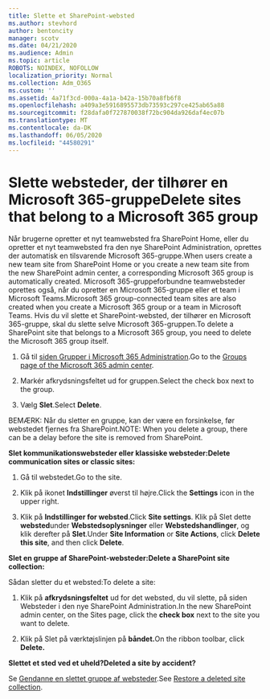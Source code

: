 ```yaml
---
title: Slette et SharePoint-websted
ms.author: stevhord
author: bentoncity
manager: scotv
ms.date: 04/21/2020
ms.audience: Admin
ms.topic: article
ROBOTS: NOINDEX, NOFOLLOW
localization_priority: Normal
ms.collection: Adm_O365
ms.custom: ''
ms.assetid: 4a71f3cd-000a-4a1a-b42a-15b70a8fb6f8
ms.openlocfilehash: a409a3e5916895573db73593c297ce425ab65a88
ms.sourcegitcommit: f28dafa0f727870038f72bc904da926daf4ec07b
ms.translationtype: MT
ms.contentlocale: da-DK
ms.lasthandoff: 06/05/2020
ms.locfileid: "44580291"
---
```

# <a name="delete-sites-that-belong-to-a-microsoft-365-group"></a><span data-ttu-id="2e4f1-102">Slette websteder, der tilhører en Microsoft 365-gruppe</span><span class="sxs-lookup"><span data-stu-id="2e4f1-102">Delete sites that belong to a Microsoft 365 group</span></span>

<span data-ttu-id="2e4f1-103">Når brugerne opretter et nyt teamwebsted fra SharePoint Home, eller du opretter et nyt teamwebsted fra den nye SharePoint Administration, oprettes der automatisk en tilsvarende Microsoft 365-gruppe.</span><span class="sxs-lookup"><span data-stu-id="2e4f1-103">When users create a new team site from SharePoint Home or you create a new team site from the new SharePoint admin center, a corresponding Microsoft 365 group is automatically created.</span></span> <span data-ttu-id="2e4f1-104">Microsoft 365-gruppeforbundne teamwebsteder oprettes også, når du opretter en Microsoft 365-gruppe eller et team i Microsoft Teams.</span><span class="sxs-lookup"><span data-stu-id="2e4f1-104">Microsoft 365 group-connected team sites are also created when you create a Microsoft 365 group or a team in Microsoft Teams.</span></span> <span data-ttu-id="2e4f1-105">Hvis du vil slette et SharePoint-websted, der tilhører en Microsoft 365-gruppe, skal du slette selve Microsoft 365-gruppen.</span><span class="sxs-lookup"><span data-stu-id="2e4f1-105">To delete a SharePoint site that belongs to a Microsoft 365 group, you need to delete the Microsoft 365 group itself.</span></span> 
  
1. <span data-ttu-id="2e4f1-106">Gå til [siden Grupper i Microsoft 365 Administration](https://portal.office.com/adminportal/home#/groups).</span><span class="sxs-lookup"><span data-stu-id="2e4f1-106">Go to the [Groups page of the Microsoft 365 admin center](https://portal.office.com/adminportal/home#/groups).</span></span>
    
2. <span data-ttu-id="2e4f1-107">Markér afkrydsningsfeltet ud for gruppen.</span><span class="sxs-lookup"><span data-stu-id="2e4f1-107">Select the check box next to the group.</span></span>
    
3. <span data-ttu-id="2e4f1-108">Vælg **Slet**.</span><span class="sxs-lookup"><span data-stu-id="2e4f1-108">Select **Delete**.</span></span>
    
<span data-ttu-id="2e4f1-109">BEMÆRK: Når du sletter en gruppe, kan der være en forsinkelse, før webstedet fjernes fra SharePoint.</span><span class="sxs-lookup"><span data-stu-id="2e4f1-109">NOTE: When you delete a group, there can be a delay before the site is removed from SharePoint.</span></span>
  
<span data-ttu-id="2e4f1-110">**Slet kommunikationswebsteder eller klassiske websteder:**</span><span class="sxs-lookup"><span data-stu-id="2e4f1-110">**Delete communication sites or classic sites:**</span></span>

1. <span data-ttu-id="2e4f1-111">Gå til webstedet.</span><span class="sxs-lookup"><span data-stu-id="2e4f1-111">Go to the site.</span></span>
  
2. <span data-ttu-id="2e4f1-112">Klik på ikonet **Indstillinger** øverst til højre.</span><span class="sxs-lookup"><span data-stu-id="2e4f1-112">Click the **Settings** icon in the upper right.</span></span> 
  
3. <span data-ttu-id="2e4f1-113">Klik på **Indstillinger for websted**.</span><span class="sxs-lookup"><span data-stu-id="2e4f1-113">Click **Site settings**.</span></span> <span data-ttu-id="2e4f1-114">Klik på Slet dette **websted**under **Webstedsoplysninger** eller **Webstedshandlinger**, og klik derefter på **Slet**.</span><span class="sxs-lookup"><span data-stu-id="2e4f1-114">Under **Site Information** or **Site Actions**, click **Delete this site**, and then click **Delete**.</span></span>
  
<span data-ttu-id="2e4f1-115">**Slet en gruppe af SharePoint-websteder:**</span><span class="sxs-lookup"><span data-stu-id="2e4f1-115">**Delete a SharePoint site collection:**</span></span>

<span data-ttu-id="2e4f1-116">Sådan sletter du et websted:</span><span class="sxs-lookup"><span data-stu-id="2e4f1-116">To delete a site:</span></span>
  
1. <span data-ttu-id="2e4f1-117">Klik på **afkrydsningsfeltet** ud for det websted, du vil slette, på siden Websteder i den nye SharePoint Administration.</span><span class="sxs-lookup"><span data-stu-id="2e4f1-117">In the new SharePoint admin center, on the Sites page, click the **check box** next to the site you want to delete.</span></span> 
    
2. <span data-ttu-id="2e4f1-118">Klik på Slet på værktøjslinjen på **båndet.**</span><span class="sxs-lookup"><span data-stu-id="2e4f1-118">On the ribbon toolbar, click **Delete.**</span></span>
    
<span data-ttu-id="2e4f1-119">**Slettet et sted ved et uheld?**</span><span class="sxs-lookup"><span data-stu-id="2e4f1-119">**Deleted a site by accident?**</span></span>

<span data-ttu-id="2e4f1-120">Se [Gendanne en slettet gruppe af websteder](https://go.microsoft.com/fwlink/?linkid=867660).</span><span class="sxs-lookup"><span data-stu-id="2e4f1-120">See [Restore a deleted site collection](https://go.microsoft.com/fwlink/?linkid=867660).</span></span>
  

